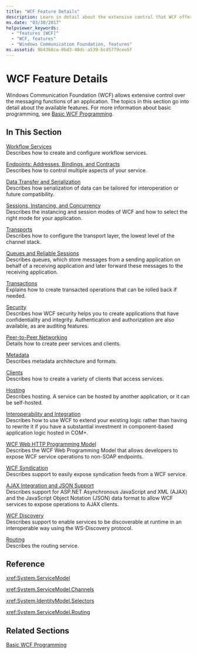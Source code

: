 ```yaml
---
title: "WCF Feature Details"
description: Learn in detail about the extensive control that WCF offers over the messaging functions of an application. 
ms.date: "03/30/2017"
helpviewer_keywords: 
  - "features [WCF]"
  - "WCF, features"
  - "Windows Communication Foundation, features"
ms.assetid: 9b4368ca-0bd3-40dc-a539-bcd5779cee5f
---
```

# WCF Feature Details
Windows Communication Foundation (WCF) allows extensive control over the messaging functions of an application. The topics in this section go into detail about the available features. For more information about basic programming, see [Basic WCF Programming](../../../../docs/framework/wcf/basic-wcf-programming.md).  
  
## In This Section  
 [Workflow Services](../../../../docs/framework/wcf/feature-details/workflow-services.md)  
 Describes how to create and configure workflow services.  
  
 [Endpoints: Addresses, Bindings, and Contracts](../../../../docs/framework/wcf/feature-details/endpoints-addresses-bindings-and-contracts.md)  
 Describes how to control multiple aspects of your service.  
  
 [Data Transfer and Serialization](../../../../docs/framework/wcf/feature-details/data-transfer-and-serialization.md)  
 Describes how serialization of data can be tailored for interoperation or future compatibility.  
  
 [Sessions, Instancing, and Concurrency](../../../../docs/framework/wcf/feature-details/sessions-instancing-and-concurrency.md)  
 Describes the instancing and session modes of WCF and how to select the right mode for your application.  
  
 [Transports](../../../../docs/framework/wcf/feature-details/transports.md)  
 Describes how to configure the transport layer, the lowest level of the channel stack.  
  
 [Queues and Reliable Sessions](../../../../docs/framework/wcf/feature-details/queues-and-reliable-sessions.md)  
 Describes queues, which store messages from a sending application on behalf of a receiving application and later forward these messages to the receiving application.  
  
 [Transactions](../../../../docs/framework/wcf/feature-details/transactions-in-wcf.md)  
 Explains how to create transacted operations that can be rolled back if needed.  
  
 [Security](../../../../docs/framework/wcf/feature-details/security.md)  
 Describes how WCF security helps you to create applications that have confidentiality and integrity. Authentication and authorization are also available, as are auditing features.  
  
 [Peer-to-Peer Networking](../../../../docs/framework/wcf/feature-details/peer-to-peer-networking.md)  
 Details how to create peer services and clients.  
  
 [Metadata](../../../../docs/framework/wcf/feature-details/metadata.md)  
 Describes metadata architecture and formats.  
  
 [Clients](../../../../docs/framework/wcf/feature-details/clients.md)  
 Describes how to create a variety of clients that access services.  
  
 [Hosting](../../../../docs/framework/wcf/feature-details/hosting.md)  
 Describes hosting. A service can be hosted by another application, or it can be self-hosted.  
  
 [Interoperability and Integration](../../../../docs/framework/wcf/feature-details/interoperability-and-integration.md)  
 Describes how to use WCF to extend your existing logic rather than having to rewrite it if you have a substantial investment in component-based application logic hosted in COM+.  
  
 [WCF Web HTTP Programming Model](../../../../docs/framework/wcf/feature-details/wcf-web-http-programming-model.md)  
 Describes the WCF Web Programming Model that allows developers to expose WCF service operations to non-SOAP endpoints.  
  
 [WCF Syndication](../../../../docs/framework/wcf/feature-details/wcf-syndication.md)  
 Describes support to easily expose syndication feeds from a WCF service.  
  
 [AJAX Integration and JSON Support](../../../../docs/framework/wcf/feature-details/ajax-integration-and-json-support.md)  
 Describes support for ASP.NET Asynchronous JavaScript and XML (AJAX) and the JavaScript Object Notation (JSON) data format to allow WCF services to expose operations to AJAX clients.  
  
 [WCF Discovery](../../../../docs/framework/wcf/feature-details/wcf-discovery.md)  
 Describes support to enable services to be discoverable at runtime in an interoperable way using the WS-Discovery protocol.  
  
 [Routing](../../../../docs/framework/wcf/feature-details/routing.md)  
 Describes the routing service.  
  
## Reference  
 <xref:System.ServiceModel>  
  
 <xref:System.ServiceModel.Channels>  
  
 <xref:System.IdentityModel.Selectors>  
  
 <xref:System.ServiceModel.Routing>  
  
## Related Sections  
 [Basic WCF Programming](../../../../docs/framework/wcf/basic-wcf-programming.md)

